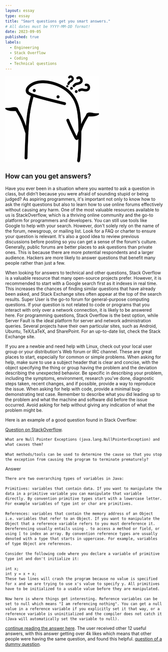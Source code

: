 ```yaml
---
layout: essay
type: essay
title: "Smart questions get you smart answers."
# All dates must be YYYY-MM-DD format!
date: 2023-09-05
published: true
labels:
  - Engineering
  - Stack Overflow
  - Coding
  - Technical questions
---
```

<img width="300px" class="rounded float-start pe-4" src="../essays/questionmeme.jpg">

## How can you get answers?

Have you ever been in a situation where you wanted to ask a question in class, but didn't because you were afraid of sounding stupid or being judged?
As aspiring programmers, it's important not only to know how to ask the right questions but also to learn how to use online forums effectively without causing any harm. One of the most valuable resources available to us is StackOverflow, which is a thriving online community and the go-to platform for programmers and developers.
You can still use tools like Google to help with your search. However, don't solely rely on the name of the forum, newsgroup, or mailing list. Look for a FAQ or charter to ensure your question is relevant. It's also a good idea to review previous discussions before posting so you can get a sense of the forum's culture. Generally, public forums are better places to ask questions than private ones. This is because there are more potential respondents and a larger audience. Hackers are more likely to answer questions that benefit many people rather than just a few.

When looking for answers to technical and other questions, Stack Overflow is a valuable resource that many open-source projects prefer. However, it is recommended to start with a Google search first as it indexes in real time. This increases the chances of finding similar questions that have already been asked, and Stack Exchange sites often appear at the top of the search results. Super User is the go-to forum for general-purpose computing questions. If your question is not related to code or programs that you interact with only over a network connection, it is likely to be answered here. For programming questions, Stack Overflow is the best option, while Server Fault is the ideal platform for server and network administration queries. Several projects have their own particular sites, such as Android, Ubuntu, TeX/LaTeX, and SharePoint. For an up-to-date list, check the Stack Exchange site.

If you are a newbie and need help with Linux, check out your local user group or your distribution's Web forum or IRC channel. These are great places to start, especially for common or simple problems. When asking for help, make sure to use a subject header that is clear and concise, with the object specifying the thing or group having the problem and the deviation describing the unexpected behavior. Be specific in describing your problem, including the symptoms, environment, research you've done, diagnostic steps taken, recent changes, and if possible, provide a way to reproduce the issue. When asking for help with code, provide a minimal bug-demonstrating test case. Remember to describe what you did leading up to the problem and what the machine and software did before the issue occurred. Avoid asking for help without giving any indication of what the problem might be.

Here is an example of a good question found in Stack Overflow:


[Question on StackOverflow](https://stackoverflow.com/questions/218384/what-is-a-nullpointerexception-and-how-do-i-fix-it).

```
What are Null Pointer Exceptions (java.lang.NullPointerException) and what causes them?

What methods/tools can be used to determine the cause so that you stop the exception from causing the program to terminate prematurely?
```
Answer
```
There are two overarching types of variables in Java:

Primitives: variables that contain data. If you want to manipulate the data in a primitive variable you can manipulate that variable directly. By convention primitive types start with a lowercase letter. For example variables of type int or char are primitives.

References: variables that contain the memory address of an Object i.e. variables that refer to an Object. If you want to manipulate the Object that a reference variable refers to you must dereference it. Dereferencing usually entails using . to access a method or field, or using [ to index an array. By convention reference types are usually denoted with a type that starts in uppercase. For example, variables of type Object are references.

Consider the following code where you declare a variable of primitive type int and don't initialize it:

int x;
int y = x + x;
These two lines will crash the program because no value is specified for x and we are trying to use x's value to specify y. All primitives have to be initialized to a usable value before they are manipulated.

Now here is where things get interesting. Reference variables can be set to null which means "I am referencing nothing". You can get a null value in a reference variable if you explicitly set it that way, or a reference variable is uninitialized and the compiler does not catch it (Java will automatically set the variable to null). 
```
[continue reading the answer here](https://stackoverflow.com/questions/218384/what-is-a-nullpointerexception-and-how-do-i-fix-it).
The user received other 12 useful answers, with this answer getting over 4k likes which means that other people were having the same question, and found this helpful.
[question of a dummy question](https://stackoverflow.com/questions/54661840/mysql-query-in-clause).

